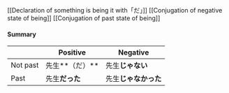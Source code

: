 
[[Declaration of something is being it with「だ」]]
[[Conjugation of negative state of being]]
[[Conjugation of past state of being]]

#### Summary

|          | Positive  | Negative     |
| -------- | --------- | ------------ |
| Not past | 先生**（だ）** | 先生**じゃない**   |
| Past     | 先生**だった** | 先生**じゃなかった** |
